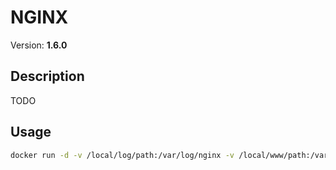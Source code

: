 # NGINX
Version: **1.6.0**

## Description
TODO

## Usage
```bash
docker run -d -v /local/log/path:/var/log/nginx -v /local/www/path:/var/www -v /local/conf/path:/usr/local/nginx/conf fntlnz/nginx -c '/usr/local/nginx/conf/nginx.conf'
```
